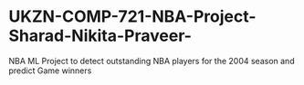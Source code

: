 # UKZN-COMP-721-NBA-Project-Sharad-Nikita-Praveer-
NBA ML Project to detect outstanding NBA players for the 2004 season and predict Game winners
